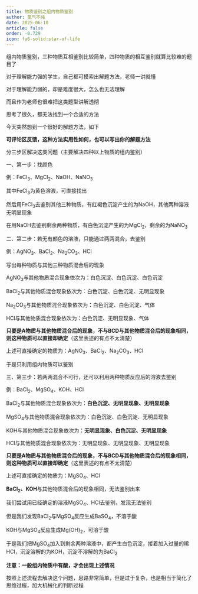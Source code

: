 ```yaml
---
title: 物质鉴别之组内物质鉴别
author: 氢气不纯
date: 2025-06-10
article: false
order: -0.729
icon: fa6-solid:star-of-life
---
```


组内物质鉴别，三种物质互相鉴别比较简单，四种物质的相互鉴别就算比较难的题目了

对于理解能力强的学生，自己都可摸索出解题方法，老师一讲就懂

对于理解能力弱的，却是难度很大，怎么也无法理解

而且作为老师也很难把这类题型讲解透彻

思考了很久，都无法找到一个合适的方法

今天突然想到一个很好的解题方法，如下

**可评论区反馈，这种方法实用性如何，也可以写出你的解题方法**

分三步区解决这类问题（主要解决四种以上物质的组内鉴别）

一、第一步：找颜色	

例：FeCl<sub>3</sub>、MgCl<sub>2</sub>、NaOH、NaNO<sub>3</sub>

其中FeCl<sub>3</sub>为黄色溶液，可直接找出

然后用FeCl<sub>3</sub>去鉴别其他三种物质，有红褐色沉淀产生的为NaOH，其他两种溶液无明显现象

在用NaOH去鉴别剩余两种物质，有白色沉淀产生的为MgCl<sub>2</sub>，剩余的为NaNO<sub>3</sub>

二、第二步：若无有颜色的溶液，只能通过两两混合，去鉴别

例：AgNO<sub>3</sub>、BaCl<sub>2</sub>、Na<sub>2</sub>CO<sub>3</sub>、HCl

写出每种物质与其他三种物质混合后的现象

AgNO<sub>3</sub>与其他物质混合现象依次为：白色沉淀、白色沉淀、白色沉淀

BaCl<sub>2</sub>与其他物质混合现象依次为：白色沉淀、白色沉淀、无明显现象

Na<sub>2</sub>CO<sub>3</sub>与其他物质混合现象依次为：白色沉淀、白色沉淀、气体

HCl与其他物质混合现象依次为：白色沉淀、无明显现象、气体

**只要是A物质与其他物质混合后的现象，不与BCD与其他物质混合后的现象相同，则这种物质可以直接却确定**（这里表述的有点不太清楚）

上述可直接确定的物质为：AgNO<sub>3</sub>、BaCl<sub>2</sub>、Na<sub>2</sub>CO<sub>3</sub>、HCl

于是只利用组内物质可以鉴别	

三、第三步：若两两混合不可行，还可以利用两种物质反应后的溶液去鉴别

例：BaCl<sub>2</sub>、MgSO<sub>4</sub>、KOH、HCl

BaCl<sub>2</sub>与其他物质混合现象依次为：**白色沉淀、无明显现象、无明显现象**

MgSO<sub>4</sub>与其他物质混合现象依次为：白色沉淀、白色沉淀、无明显现象

KOH与其他物质混合现象依次为：**无明显现象、白色沉淀、无明显现象**

HCl与其他物质混合现象依次为：无明显现象、无明显现象、无明显现象

**只要是A物质与其他物质混合后的现象，不与BCD与其他物质混合后的现象相同，则这种物质可以直接却确定**（这里表述的有点不太清楚）

上述可直接确定的物质为：MgSO<sub>4</sub>、HCl

**BaCl**​**<sub>2</sub>**​ **、KOH**与其他物质混合后的现象相同，无法鉴别出来

我们尝试用已经确定的溶液MgSO<sub>4</sub>、HCl去鉴别，发现无法鉴别

但是我们发现BaCl<sub>2</sub>与MgSO<sub>4</sub>反应生成BaSO<sub>4</sub>，不溶于酸

KOH与MgSO<sub>4</sub>反应生成Mg(OH)<sub>2</sub>，可溶于酸

于是我们把MgSO<sub>4</sub>加入到剩余两种溶液中，都产生白色沉淀，接着加入过量的稀HCl，沉淀溶解的为KOH，沉淀不溶解的为BaCl<sub>2</sub>

**注意：一般组内物质中有酸，才会出现上述情况**

按照上述流程去解决这个问题，思路非常简单，但是过于复杂，也是相当于简化了思维过程，加大机械化的判断过程

‍
